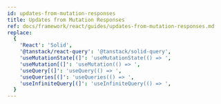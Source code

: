 ```yaml
---
id: updates-from-mutation-responses
title: Updates from Mutation Responses
ref: docs/framework/react/guides/updates-from-mutation-responses.md
replace:
  {
    'React': 'Solid',
    '@tanstack/react-query': '@tanstack/solid-query',
    'useMutationState[(]': 'useMutationState(() => ',
    'useMutation[(]': 'useMutation(() => ',
    'useQuery[(]': 'useQuery(() => ',
    'useQueries[(]': 'useQueries(() => ',
    'useInfiniteQuery[(]': 'useInfiniteQuery(() => ',
  }
---
```

